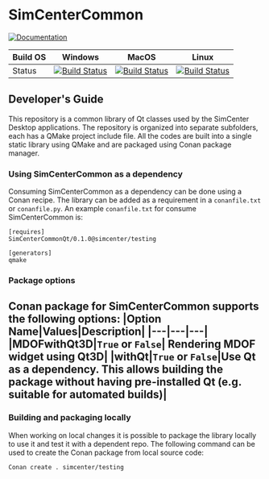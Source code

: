 # SimCenterCommon

[![Documentation](https://img.shields.io/badge/docs-doxygen-blue.svg)]( https://nheri-simcenter.github.io/SimCenterCommon/index.html)

|Build OS|Windows|MacOS|Linux|
|---|---|---|---|
|Status|[![Build Status](https://el7addad.visualstudio.com/NHERI%20SimCenter/_apis/build/status/el7addad.SimCenterCommon?branchName=master&jobName=Job&configuration=Job%20windows)](https://el7addad.visualstudio.com/NHERI%20SimCenter/_build/latest?definitionId=2&branchName=master)|[![Build Status](https://el7addad.visualstudio.com/NHERI%20SimCenter/_apis/build/status/el7addad.SimCenterCommon?branchName=master&jobName=Job&configuration=Job%20macHighSierra)](https://el7addad.visualstudio.com/NHERI%20SimCenter/_build/latest?definitionId=2&branchName=master)|[![Build Status](https://el7addad.visualstudio.com/NHERI%20SimCenter/_apis/build/status/el7addad.SimCenterCommon?branchName=master&jobName=Job&configuration=Job%20linux)](https://el7addad.visualstudio.com/NHERI%20SimCenter/_build/latest?definitionId=2&branchName=master)|

## Developer's Guide
This repository is a common library of Qt classes used by the SimCenter Desktop applications.
The repository is organized into separate subfolders, each has a QMake project include file.
All the codes are built into a single static library using QMake and are packaged using Conan package manager.

### Using SimCenterCommon as a dependency
Consuming SimCenterCommon as a dependency can be done using a Conan recipe. The library can be added as a requirement in a ```conanfile.txt``` or ```conanfile.py```. An example ```conanfile.txt``` for consume SimCenterCommon is:

```
[requires]
SimCenterCommonQt/0.1.0@simcenter/testing

[generators]
qmake
```

### Package options
Conan package for SimCenterCommon supports the following options:
|Option Name|Values|Description|
|---|---|---|
|MDOFwithQt3D|```True``` or ```False```| Rendering MDOF widget using Qt3D|
|withQt|```True``` or ```False```|Use Qt as a dependency. This allows building the package without having pre-installed Qt (e.g. suitable for automated builds)|
---

### Building and packaging locally
When working on local changes it is possible to package the library locally to use it and test it with a dependent repo. The following command can be used to create the Conan package from local source code:
```
Conan create . simcenter/testing
```
